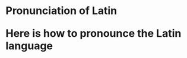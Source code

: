 <!DOCTYPE html>
<html>
    <head>
        <h1>Pronunciation of Latin</h>
    </head>
    <body>
        <p>Here is how to pronounce the Latin language</p>
    </body>
<img src="https://user-images.githubusercontent.com/68863452/88564052-0ab89580-d033-11ea-8d37-1bb9e0f4a470.jpg" alt="Asinum"/>
</html>
